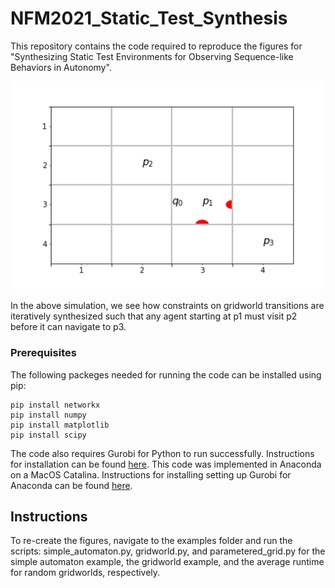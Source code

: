 # NFM2021_Static_Test_Synthesis

This repository contains the code required to reproduce the figures for "Synthesizing Static Test Environments for Observing Sequence-like Behaviors in Autonomy".
<p align="center">
<img src="https://github.com/abadithela/NFM2021_Static_Test_Synthesis/blob/main/examples/movie_ex2.gif" width="500" />
</p>

In the above simulation, we see how constraints on gridworld transitions are iteratively synthesized such that any agent starting at p1 must visit p2 before it can navigate to p3.
### Prerequisites

The following packeges needed for running the code can be installed using pip:

```
pip install networkx
pip install numpy
pip install matplotlib
pip install scipy
```

The code also requires Gurobi for Python to run successfully. Instructions for installation can be found [here](https://www.gurobi.com/academia/academic-program-and-licenses/). This code was implemented in Anaconda on a MacOS Catalina. Instructions for installing setting up Gurobi for Anaconda can be found [here](https://www.gurobi.com/gurobi-and-anaconda-for-mac/).
## Instructions

To re-create the figures, navigate to the examples folder and run the scripts: simple_automaton.py, gridworld.py, and parametered_grid.py for the simple automaton example, the gridworld example, and the average runtime for random gridworlds, respectively.
